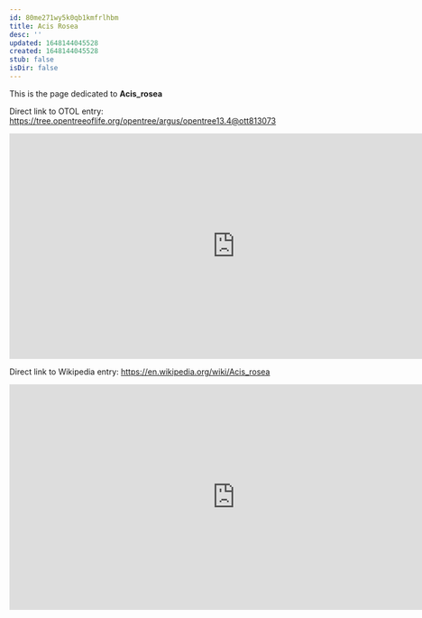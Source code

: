 ```yaml
---
id: 80me271wy5k0qb1kmfrlhbm
title: Acis Rosea
desc: ''
updated: 1648144045528
created: 1648144045528
stub: false
isDir: false
---
```

This is the page dedicated to **Acis_rosea**


Direct link to OTOL entry: https://tree.opentreeoflife.org/opentree/argus/opentree13.4@ott813073



<html>
    <body>
    <iframe src="https://tree.opentreeoflife.org/opentree/argus/opentree13.4@ott813073"
    width="800" height="400" frameborder="0" allowfullscreen> </iframe>
    </body>
</html>
    


Direct link to Wikipedia entry: https://en.wikipedia.org/wiki/Acis_rosea



<html>
    <body>
    <iframe src="https://en.wikipedia.org/wiki/Acis_rosea"
    width="800" height="400" frameborder="0" allowfullscreen> </iframe>
    </body>
</html>
    
